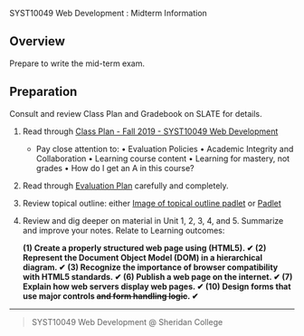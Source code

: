 SYST10049 Web Development
: Midterm Information

## Overview
Prepare to write the mid-term exam. 

## Preparation
Consult and review Class Plan and Gradebook on SLATE for details.

1. Read through [Class Plan - Fall 2019 - SYST10049 Web Development](https://paper.dropbox.com/doc/Class-Plan-Fall-2019-SYST10049-Web-Development--Ak0_wZqDFjDgZsUJqadwvq2WAQ-wvydHcgevTkxsyZWtvRaz)
	* Pay close attention to:  &bull; Evaluation Policies &bull; Academic Integrity and Collaboration &bull; Learning course content &bull; Learning for mastery, not grades &bull; How do I get an A in this course?

2. Read through [Evaluation Plan](https://paper.dropbox.com/doc/Evaluation-Plan-SYST10049--Ak3s3x0Ua5BhAVim9edrBa~9AQ-GdXaQKbKtHLr9eb63vGCN) carefully and completely. 

3. Review topical outline: either [Image of topical outline padlet](http://bajcar.dev.fast.sheridanc.on.ca/project_assets/generic/class_plan_fall2019.png) or [Padlet](https://padlet.com/ellen_bajcar/a8idysdwjlim)

4. Review and dig deeper on material in Unit 1, 2, 3, 4, and 5. Summarize and improve your notes. Relate to Learning outcomes:

	**(1) Create a properly structured web page using (HTML5). ✔
	(2) Represent the Document Object Model (DOM) in a hierarchical diagram. ✔
	(3) Recognize the importance of browser compatibility with HTML5 standards. ✔
	(6)  Publish a web page on the internet. ✔
	(7)  Explain how web servers display web pages. ✔
	(10)  Design forms that use major controls ~~and form handling logic~~. ✔**


---
> SYST10049 Web Development @ Sheridan College

<!--stackedit_data:
eyJoaXN0b3J5IjpbMTQ1OTc3NDU3NF19
-->